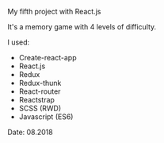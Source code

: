 My fifth project with React.js

It's a memory game with 4 levels of difficulty.

I used:

- Create-react-app
- React.js
- Redux
- Redux-thunk
- React-router
- Reactstrap
- SCSS (RWD)
- Javascript (ES6)

Date: 08.2018

